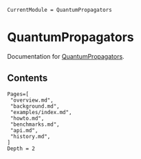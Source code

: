 ```@meta
CurrentModule = QuantumPropagators
```

# QuantumPropagators

Documentation for [QuantumPropagators](https://github.com/JuliaQuantumControl/QuantumPropagators.jl).



## Contents

```@contents
Pages=[
 "overview.md",
 "background.md",
 "examples/index.md",
 "howto.md",
 "benchmarks.md",
 "api.md",
 "history.md",
]
Depth = 2
```

